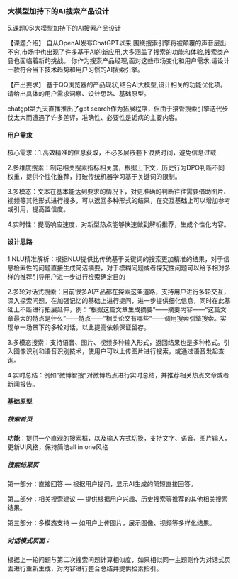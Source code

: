 ### 大模型加持下的AI搜索产品设计

5.课题05:大模型加持下的AI搜索产品设计

【课题介绍】
自从OpenAl发布ChatGPT以来,围绕搜索引擎将被颠覆的声音层出不穷,市场中也出现了许多基于AI的新应用,大多涵盖了搜索的功能和体验,搜索类产品也面临着新的挑战。
你作为搜索产品经理,面对这些市场变化和用户需求,请设计一款符合当下技术趋势和用户习惯的AI搜索引擎。

【产出要求】
基于QQ浏览器的产品现状,结合AI大模型,设计相关的功能优化项。请给出具体的用户需求洞察、设计思路、基础原型。

chatgpt第九天直播推出了gpt search作为拓展程序，但由于接管搜索引擎迭代步伐太大而遭遇了许多差评，准确性、必要性是诟病的主要内容。

#### 用户需求

核心需求：1.高效精准的信息获取，不必多层嵌套下浪费时间，避免信息过载

2.多维度搜索：制定相关搜索指标相关度，根据上下文，历史行为DPO判断不同权重，提供个性化推荐，打破传统机器学习基于关键词的限制。

3.多模态：文本在基本能达到要求的情况下，对更准确的判断往往需要借助图片、视频等其他形式进行搜多，可以返回多种形式的结果，在交互基础上可以增加参考或引用，提高置信度。

4.实时性：提高响应速度，对新型热点能够快速做到解析推荐，生成个性化内容。

#### 设计思路

1.NLU精准解析：根据NLU提供比传统基于关键词的搜索更加精准的结果，对于信息检索性的问题直接生成简洁摘要，对于模糊问题或者探究性问题可以给予相对多样的推荐引导用户进一步进行检索确定目的

2.多轮对话式搜索：目前很多AI产品都在探索这条道路，支持用户进行多轮交互，深入探索问题，在加强记忆的基础上进行提问，进一步提供细化信息，同时在此基础上不断进行拓展延伸，例：“根据这篇文章生成摘要”——摘要内容——“这篇文章最大的特点是什么”——特点——”相关论文有哪些“——调用搜索引擎搜索。实现单一场景下的多轮对话，以此提高依赖保证留存。

3.多模态搜索：支持语音、图片、视频多种输入形式，返回结果也是多种格式。引入图像识别和语音识别技术，使用户可以上传图片进行搜索，或通过语音发起查询。

4.实时总结：例如”微博智搜“对微博热点进行实时总结，并推荐相关热点文章或者新闻报告。

#### 基础原型

#####  搜索首页

**功能**：提供一个直观的搜索框，以及输入方式切换，支持文字、语音、图片输入，更新UI风格，保持简洁all in one风格

#####  搜索结果页

第一部分：直接回答 — 根据用户提问，显示AI生成的简短直接回答。

第二部分：相关搜索建议 — 提供根据用户兴趣、历史搜索等推荐的其他相关搜索结果。

第三部分：多模态支持 — 如用户上传图片，展示图像、视频等多样化结果。

##### 对话模式页面：

根据上一轮问题与第二次搜索问题计算相似度，如果相似同一主题则作为对话式页面进行重新生成，对内容进行整合总结并提供检索指引。